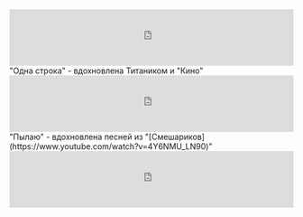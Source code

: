 
<iframe data-testid="embed-iframe" src="https://open.spotify.com/embed/track/2wcMHHBshPrNt9m0RuRAv7?utm_source=generator" width="100%" height="100" frameBorder="0" allowfullscreen="" allow="autoplay; clipboard-write; encrypted-media; fullscreen; picture-in-picture" loading="lazy"></iframe>
"Одна строка" - вдохновлена Титаником и "Кино"
<iframe data-testid="embed-iframe" src="https://open.spotify.com/embed/track/7xJ9OqNzNM9zPiSk7U2M8Z?utm_source=generator" width="100%" height="100" frameBorder="0" allowfullscreen="" allow="autoplay; clipboard-write; encrypted-media; fullscreen; picture-in-picture" loading="lazy"></iframe>
"Пылаю" - вдохновлена песней из "[Смешариков](https://www.youtube.com/watch?v=4Y6NMU_LN90)"
<iframe data-testid="embed-iframe" src="https://open.spotify.com/embed/track/4L7zZs252TUUcUgznTKX1W?utm_source=generator" width="100%" height="100" frameBorder="0" allowfullscreen="" allow="autoplay; clipboard-write; encrypted-media; fullscreen; picture-in-picture" loading="lazy"></iframe>
